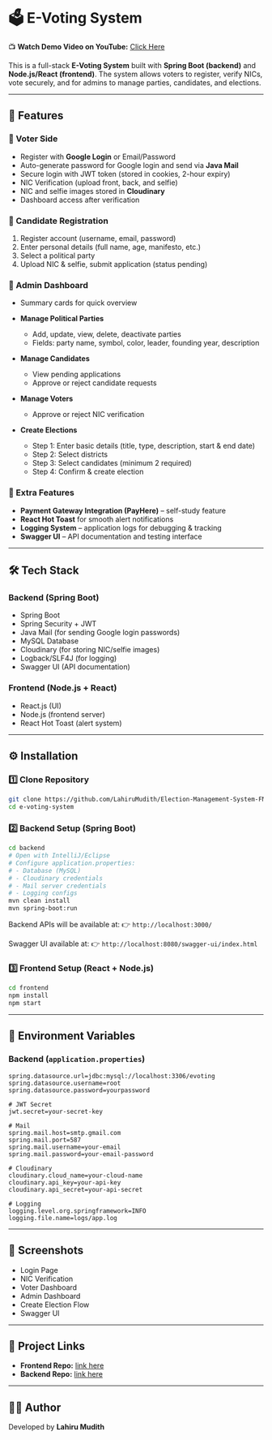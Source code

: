 # 🗳️ E-Voting System

📺 **Watch Demo Video on YouTube:** [Click Here](https://youtu.be/lq6bNjmWcPI)

This is a full-stack **E-Voting System** built with **Spring Boot (backend)** and **Node.js/React (frontend)**.
The system allows voters to register, verify NICs, vote securely, and for admins to manage parties, candidates, and elections.

---

## 🚀 Features

### 🔹 Voter Side

* Register with **Google Login** or Email/Password
* Auto-generate password for Google login and send via **Java Mail**
* Secure login with JWT token (stored in cookies, 2-hour expiry)
* NIC Verification (upload front, back, and selfie)
* NIC and selfie images stored in **Cloudinary**
* Dashboard access after verification

### 🔹 Candidate Registration

1. Register account (username, email, password)
2. Enter personal details (full name, age, manifesto, etc.)
3. Select a political party
4. Upload NIC & selfie, submit application (status pending)

### 🔹 Admin Dashboard

* Summary cards for quick overview
* **Manage Political Parties**

  * Add, update, view, delete, deactivate parties
  * Fields: party name, symbol, color, leader, founding year, description
* **Manage Candidates**

  * View pending applications
  * Approve or reject candidate requests
* **Manage Voters**

  * Approve or reject NIC verification
* **Create Elections**

  * Step 1: Enter basic details (title, type, description, start & end date)
  * Step 2: Select districts
  * Step 3: Select candidates (minimum 2 required)
  * Step 4: Confirm & create election

### 🔹 Extra Features

* **Payment Gateway Integration (PayHere)** – self-study feature
* **React Hot Toast** for smooth alert notifications
* **Logging System** – application logs for debugging & tracking
* **Swagger UI** – API documentation and testing interface

---

## 🛠️ Tech Stack

### Backend (Spring Boot)

* Spring Boot
* Spring Security + JWT
* Java Mail (for sending Google login passwords)
* MySQL Database
* Cloudinary (for storing NIC/selfie images)
* Logback/SLF4J (for logging)
* Swagger UI (API documentation)

### Frontend (Node.js + React)

* React.js (UI)
* Node.js (frontend server)
* React Hot Toast (alert system)
---

## ⚙️ Installation

### 1️⃣ Clone Repository

```bash
git clone https://github.com/LahiruMudith/Election-Management-System-FN.git
cd e-voting-system
```

### 2️⃣ Backend Setup (Spring Boot)

```bash
cd backend
# Open with IntelliJ/Eclipse
# Configure application.properties:
# - Database (MySQL)
# - Cloudinary credentials
# - Mail server credentials
# - Logging configs
mvn clean install
mvn spring-boot:run
```

Backend APIs will be available at:
👉 `http://localhost:3000/`

Swagger UI available at:
👉 `http://localhost:8080/swagger-ui/index.html`

### 3️⃣ Frontend Setup (React + Node.js)

```bash
cd frontend
npm install
npm start
```

---

## 🔑 Environment Variables

### Backend (`application.properties`)

```properties
spring.datasource.url=jdbc:mysql://localhost:3306/evoting
spring.datasource.username=root
spring.datasource.password=yourpassword

# JWT Secret
jwt.secret=your-secret-key

# Mail
spring.mail.host=smtp.gmail.com
spring.mail.port=587
spring.mail.username=your-email
spring.mail.password=your-email-password

# Cloudinary
cloudinary.cloud_name=your-cloud-name
cloudinary.api_key=your-api-key
cloudinary.api_secret=your-api-secret

# Logging
logging.level.org.springframework=INFO
logging.file.name=logs/app.log
```

---

## 📸 Screenshots

* Login Page
* NIC Verification
* Voter Dashboard
* Admin Dashboard
* Create Election Flow
* Swagger UI

---

## 📌 Project Links

* **Frontend Repo:** [link here](https://github.com/LahiruMudith/Election-Management-System-FN.git)
* **Backend Repo:** [link here](https://github.com/LahiruMudith/Election-Management-System-BN.git)

---

## 👨‍💻 Author

Developed by **Lahiru Mudith**
